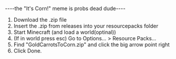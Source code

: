 ----the "It's Corn!" meme is probs dead dude----
1. Download the .zip file
2. Insert the .zip from releases into your resourcepacks folder
3. Start Minecraft (and load a world(optinal))
4. (If in world press esc) Go to Options... > Resource Packs...
5. Find "GoldCarrotsToCorn.zip" and click the big arrow point right
6. Click Done.
